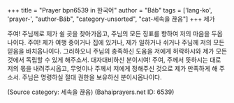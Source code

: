 +++
title = "Prayer bpn6539 in 한국어"
author = "Báb"
tags = ['lang-ko', 'prayer-', "author-Báb", "category-unsorted", "cat-세속을 끊음"]
+++
제가

주여! 주님께로 제가 쉴 곳을 찾아가옵고, 주님의 모든 징표를 향하여 저의 마음을 두옵나이다. 주여! 제가 여행 중이거나 집에 있거나, 제가 일하거나 쉬거나 주님께 저의 모든 믿음을 바치옵나이다.
그러하오니 주님의 충족하신 도움을 저에게 허락하시와 제가 모든 것에서 독립할 수 있게 해주소서. 대자대비하신 분이시여!
주여, 주께서 뜻하시는 대로 저의 몫을 내려주시옵고, 무엇이나 주께서 저에게 정해주신 것으로 제가 만족하게 해 주소서.
주님은 명령하실 절대 권한을 보유하신 분이시옵나이다.

(Source category: 세속을 끊음)
(Bahaiprayers.net ID: 6539)
